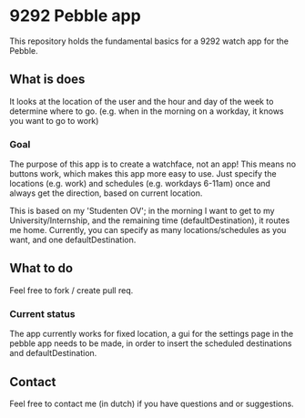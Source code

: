 # 9292 Pebble app
This repository holds the fundamental basics for a 9292 watch app for the Pebble.

## What is does
It looks at the location of the user and the hour and day of the week to determine where to go.
(e.g. when in the morning on a workday, it knows you want to go to work)

### Goal
The purpose of this app is to create a watchface, not an app!
This means no buttons work, which makes this app more easy to use.
Just specify the locations (e.g. work) and schedules (e.g. workdays 6-11am)
once and always get the direction,
based on current location.


This is based on my 'Studenten OV'; in the morning I want to get to my University/Internship,
and the remaining time (defaultDestination), it routes me home.
Currently, you can specify as many locations/schedules as you want, and one defaultDestination.

## What to do
Feel free to fork / create pull req.

### Current status
The app currently works for fixed location, a gui for the settings page in the pebble app needs to be made,
in order to insert the scheduled destinations and defaultDestination.

## Contact
Feel free to contact me (in dutch) if you have questions and or suggestions.
